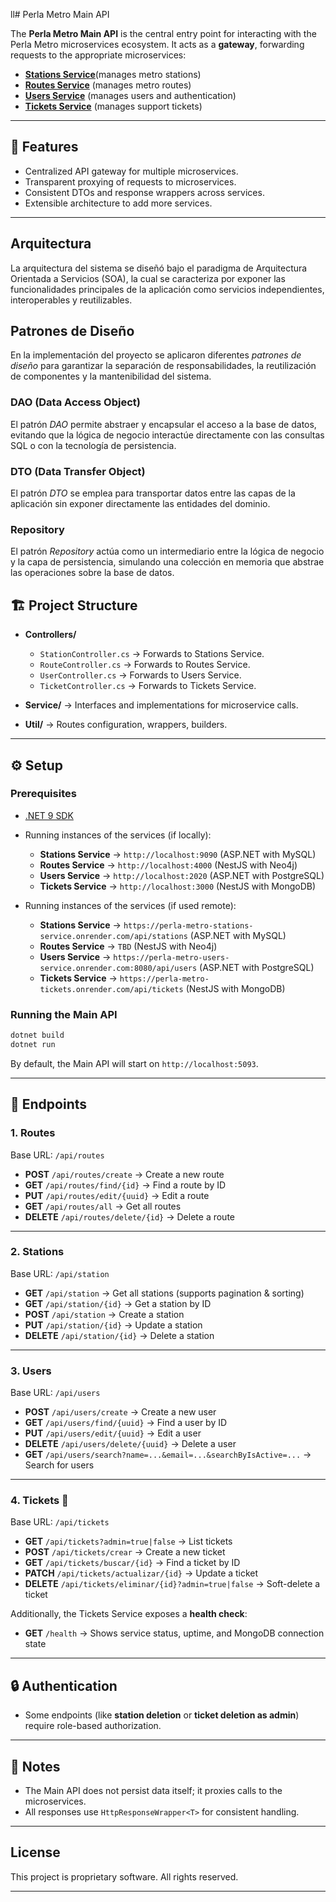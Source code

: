 ll# Perla Metro Main API

The **Perla Metro Main API** is the central entry point for interacting with the Perla Metro microservices ecosystem.
It acts as a **gateway**, forwarding requests to the appropriate microservices:

* [**Stations Service**](https://github.com/godchisa254/perla-metro-stations-service)(manages metro stations)
* [**Routes Service**]() (manages metro routes)
* [**Users Service**](https://github.com/bxnjadev/perla-metro-users-service) (manages users and authentication)
* [**Tickets Service**](https://github.com/NicolasD2/perla-metro-tickets) (manages support tickets)

---

## 🚀 Features

* Centralized API gateway for multiple microservices.
* Transparent proxying of requests to microservices.
* Consistent DTOs and response wrappers across services.
* Extensible architecture to add more services.

---

## Arquitectura
La arquitectura del sistema se diseñó bajo el paradigma de Arquitectura Orientada a Servicios (SOA), 
la cual se caracteriza por exponer las funcionalidades principales de la aplicación como servicios independientes,
interoperables y reutilizables.

## Patrones de Diseño
En la implementación del proyecto se aplicaron diferentes *patrones de diseño* para garantizar la separación de responsabilidades, la reutilización de componentes y la mantenibilidad del sistema.

### DAO (Data Access Object)
El patrón *DAO* permite abstraer y encapsular el acceso a la base de datos, evitando que la lógica de negocio interactúe directamente con las consultas SQL o con la tecnología de persistencia.

### DTO (Data Transfer Object)
El patrón *DTO* se emplea para transportar datos entre las capas de la aplicación sin exponer directamente las entidades del dominio.

### Repository
El patrón *Repository* actúa como un intermediario entre la lógica de negocio y la capa de persistencia, simulando una colección en memoria que abstrae las operaciones sobre la base de datos.

## 🏗️ Project Structure

* **Controllers/**

  * `StationController.cs` → Forwards to Stations Service.
  * `RouteController.cs` → Forwards to Routes Service.
  * `UserController.cs` → Forwards to Users Service.
  * `TicketController.cs` → Forwards to Tickets Service.
* **Service/** → Interfaces and implementations for microservice calls.
* **Util/** → Routes configuration, wrappers, builders.

---

## ⚙️ Setup

### Prerequisites

* [.NET 9 SDK](https://dotnet.microsoft.com/download/dotnet/9.0)
* Running instances of the services (if locally):

  * **Stations Service** → `http://localhost:9090` (ASP.NET with MySQL)
  * **Routes Service** → `http://localhost:4000` (NestJS with Neo4j)
  * **Users Service** → `http://localhost:2020` (ASP.NET with PostgreSQL)
  * **Tickets Service** → `http://localhost:3000` (NestJS with MongoDB)

* Running instances of the services (if used remote):

  * **Stations Service** → `https://perla-metro-stations-service.onrender.com/api/stations` (ASP.NET with MySQL)
  * **Routes Service** → `TBD` (NestJS with Neo4j)
  * **Users Service** → `https://perla-metro-users-service.onrender.com:8080/api/users` (ASP.NET with PostgreSQL)
  * **Tickets Service** → `https://perla-metro-tickets.onrender.com/api/tickets` (NestJS with MongoDB)

### Running the Main API

```bash
dotnet build
dotnet run
```

By default, the Main API will start on `http://localhost:5093`.

---

## 📡 Endpoints

### 1. Routes

Base URL: `/api/routes`

* **POST** `/api/routes/create` → Create a new route
* **GET** `/api/routes/find/{id}` → Find a route by ID
* **PUT** `/api/routes/edit/{uuid}` → Edit a route
* **GET** `/api/routes/all` → Get all routes
* **DELETE** `/api/routes/delete/{id}` → Delete a route

---

### 2. Stations

Base URL: `/api/station`

* **GET** `/api/station` → Get all stations (supports pagination & sorting)
* **GET** `/api/station/{id}` → Get a station by ID
* **POST** `/api/station` → Create a station
* **PUT** `/api/station/{id}` → Update a station
* **DELETE** `/api/station/{id}` → Delete a station

---

### 3. Users

Base URL: `/api/users`

* **POST** `/api/users/create` → Create a new user
* **GET** `/api/users/find/{uuid}` → Find a user by ID
* **PUT** `/api/users/edit/{uuid}` → Edit a user
* **DELETE** `/api/users/delete/{uuid}` → Delete a user
* **GET** `/api/users/search?name=...&email=...&searchByIsActive=...` → Search for users

---

### 4. Tickets 🎫

Base URL: `/api/tickets`

* **GET** `/api/tickets?admin=true|false` → List tickets
* **POST** `/api/tickets/crear` → Create a new ticket
* **GET** `/api/tickets/buscar/{id}` → Find a ticket by ID
* **PATCH** `/api/tickets/actualizar/{id}` → Update a ticket
* **DELETE** `/api/tickets/eliminar/{id}?admin=true|false` → Soft-delete a ticket

Additionally, the Tickets Service exposes a **health check**:

* **GET** `/health` → Shows service status, uptime, and MongoDB connection state

---

## 🔒 Authentication

* Some endpoints (like **station deletion** or **ticket deletion as admin**) require role-based authorization.

---

## 📖 Notes

* The Main API does not persist data itself; it proxies calls to the microservices.
* All responses use `HttpResponseWrapper<T>` for consistent handling.

---

## License

This project is proprietary software. All rights reserved.

---